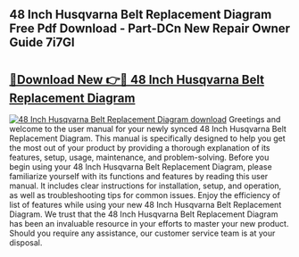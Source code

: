 ## 48 Inch Husqvarna Belt Replacement Diagram Free Pdf Download - Part-DCn New Repair Owner Guide 7i7GI

# <h2><a href="http://dfmo7k.blite.top/?on=48+Inch+Husqvarna+Belt+Replacement+Diagram">🔗Download New 👉🔴 48 Inch Husqvarna Belt Replacement Diagram</a></h2>

[![48 Inch Husqvarna Belt Replacement Diagram download](https://i.imgur.com/lujVjoI.png)](http://dfmo7k.blite.top/?on=48+Inch+Husqvarna+Belt+Replacement+Diagram)
Greetings and welcome to the user manual for your newly synced 48 Inch Husqvarna Belt Replacement Diagram. This manual is specifically designed to help you get the most out of your product by providing a thorough explanation of its features, setup, usage, maintenance, and problem-solving. Before you begin using your 48 Inch Husqvarna Belt Replacement Diagram, please familiarize yourself with its functions and features by reading this user manual. It includes clear instructions for installation, setup, and operation, as well as troubleshooting tips for common issues. Enjoy the efficiency of list of features while using your new 48 Inch Husqvarna Belt Replacement Diagram. We trust that the 48 Inch Husqvarna Belt Replacement Diagram has been an invaluable resource in your efforts to master your new product. Should you require any assistance, our customer service team is at your disposal.
